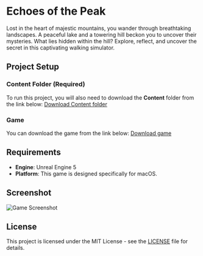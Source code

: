 # Echoes of the Peak

Lost in the heart of majestic mountains, you wander through breathtaking landscapes. A peaceful lake and a towering hill beckon you to uncover their mysteries. What lies hidden within the hill? Explore, reflect, and uncover the secret in this captivating walking simulator.

## Project Setup

### Content Folder (Required)

To run this project, you will also need to download the **Content** folder from the link below:
[Download Content folder](https://drive.google.com/drive/folders/1rgSIq6MfX6UVX1FK37lotwTUzYE0EVBp?usp=sharing)

### Game

You can download the game from the link below:
[Download game](https://drive.google.com/drive/folders/1rgSIq6MfX6UVX1FK37lotwTUzYE0EVBp?usp=sharing)

## Requirements

- **Engine**: Unreal Engine 5
- **Platform**: This game is designed specifically for macOS.

## Screenshot

![Game Screenshot](images/screen.png)

## License

This project is licensed under the MIT License - see the [LICENSE](LICENSE) file for details.
